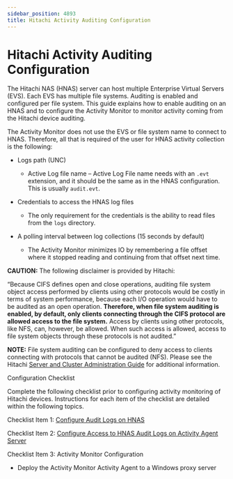 ```yaml
---
sidebar_position: 4893
title: Hitachi Activity Auditing Configuration
---
```


# Hitachi Activity Auditing Configuration

The Hitachi NAS (HNAS) server can host multiple Enterprise Virtual Servers (EVS). Each EVS has multiple file systems. Auditing is enabled and configured per file system. This guide explains how to enable auditing on an HNAS and to configure the Activity Monitor to monitor activity coming from the Hitachi device auditing.

The Activity Monitor does not use the EVS or file system name to connect to HNAS. Therefore, all that is required of the user for HNAS activity collection is the following:

* Logs path (UNC)

  * Active Log file name – Active Log File name needs with an `.evt` extension, and it should be the same as in the HNAS configuration. This is usually `audit.evt`.
* Credentials to access the HNAS log files

  * The only requirement for the credentials is the ability to read files from the `logs` directory.
* A polling interval between log collections (15 seconds by default)

  * The Activity Monitor minimizes IO by remembering a file offset where it stopped reading and continuing from that offset next time.

**CAUTION:** The following disclaimer is provided by Hitachi:

“Because CIFS defines open and close operations, auditing file system object access performed by clients using other protocols would be costly in terms of system performance, because each I/O operation would have to be audited as an open operation. **Therefore, when file system auditing is enabled, by default, only clients connecting through the CIFS protocol are allowed access to the file system.** Access by clients using other protocols, like NFS, can, however, be allowed. When such access is allowed, access to file system objects through these protocols is not audited.”

**NOTE:** File system auditing can be configured to deny access to clients connecting with protocols that cannot be audited (NFS). Please see the Hitachi [Server and Cluster Administration Guide](https://support.hds.com/download/epcra/hnas0106.pdf "Opens the Hitachi Server and Cluster Administration Guide in a new window") for additional information.

Configuration Checklist

Complete the following checklist prior to configuring activity monitoring of Hitachi devices. Instructions for each item of the checklist are detailed within the following topics.

Checklist Item 1: [Configure Audit Logs on HNAS](ConfigureLogs "Configure Audit Logs on HNAS")

Checklist Item 2: [Configure Access to HNAS Audit Logs on Activity Agent Server](ConfigureAccessToLogs "Configure Access to HNAS Audit Logs on Activity Agent Server")

Checklist Item 3: Activity Monitor Configuration

* Deploy the Activity Monitor Activity Agent to a Windows proxy server